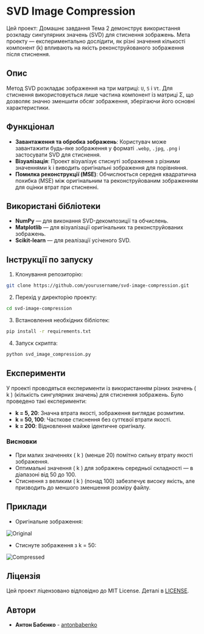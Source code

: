
# SVD Image Compression

Цей проект: Домашнє завдання Тема 2 демонструє використання розкладу сингулярних значень (SVD) для стиснення зображень. Мета проекту — експериментально дослідити, як різні значення кількості компонент (k) впливають на якість реконструйованого зображення після стиснення.

## Опис

Метод SVD розкладає зображення на три матриці: `U`, `S` і `Vt`. Для стиснення використовується лише частина компонент із матриці Σ, що дозволяє значно зменшити обсяг зображення, зберігаючи його основні характеристики.

## Функціонал

- **Завантаження та обробка зображень**: Користувач може завантажити будь-яке зображення у форматі `.webp`, `.jpg`, `.png` і застосувати SVD для стиснення.
- **Візуалізація**: Проект візуалізує стиснуті зображення з різними значеннями k і виводить оригінальні зображення для порівняння.
- **Помилка реконструкції (MSE)**: Обчислюється середня квадратична похибка (MSE) між оригінальним та реконструйованим зображенням для оцінки втрат при стисненні.

## Використані бібліотеки

- **NumPy** — для виконання SVD-декомпозиції та обчислень.
- **Matplotlib** — для візуалізації оригінальних та реконструйованих зображень.
- **Scikit-learn** — для реалізації усіченого SVD.

## Інструкції по запуску

1. Клонування репозиторію:

```bash
git clone https://github.com/yourusername/svd-image-compression.git
```

2. Перехід у директорію проекту:

```bash
cd svd-image-compression
```

3. Встановлення необхідних бібліотек:

```bash
pip install -r requirements.txt
```

4. Запуск скрипта:

```bash
python svd_image_compression.py
```

## Експерименти

У проекті проводяться експерименти із використанням різних значень \( k \) (кількість сингулярних значень) для стиснення зображень. Було проведено такі експерименти:

- **k = 5, 20**: Значна втрата якості, зображення виглядає розмитим.
- **k = 50, 100**: Часткове стиснення без суттєвої втрати якості.
- **k = 200**: Відновлення майже ідентичне оригіналу.

### Висновки

- При малих значеннях \( k \) (менше 20) помітно сильну втрату якості зображення.
- Оптимальні значення \( k \) для зображень середньої складності — в діапазоні від 50 до 100.
- Стиснення з великим \( k \) (понад 100) забезпечує високу якість, але призводить до меншого зменшення розміру файлу.

## Приклади

- Оригінальне зображення:

![Original](images/original.jpg)

- Стиснуте зображення з k = 50:

![Compressed](images/compressed_k50.jpg)

## Ліцензія

Цей проект ліцензовано відповідно до MIT License. Деталі в [LICENSE](LICENSE).

## Автори

- **Антон Бабенко** - [antonbabenko](https://github.com/antonbabenko)
